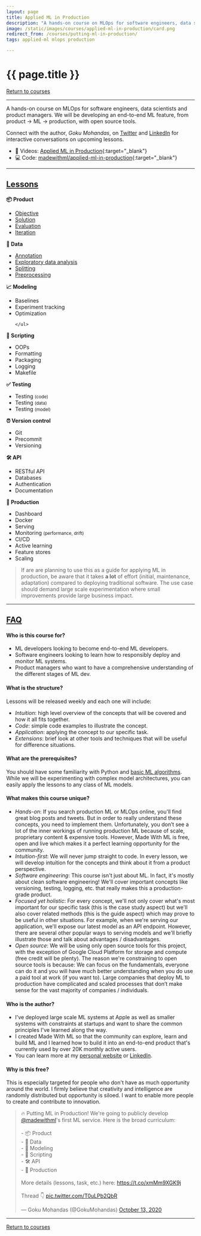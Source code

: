 ```yaml
---
layout: page
title: Applied ML in Production
description: "A hands-on course on MLOps for software engineers, data scientists and product managers."
image: /static/images/courses/applied-ml-in-production/card.png
redirect_from: /courses/putting-ml-in-production/
tags: applied-ml mlops production

---
```


<div class="row">
  <div class="col-md-8 col-6 mr-auto">
    <h1 class="page-title">{{ page.title }}</h1>
  </div>
  <div class="col-md-4 col-6">
    <div class="btn-group float-right mb-0" role="group">
      <a href="{% link _courses/index.md %}" class="btn btn-sm btn-outline-secondary"><i
          class="fas fa-sm fa-arrow-left mr-1"></i>Return to courses</a>
    </div>
  </div>
</div>
<hr class="mt-0">

A hands-on course on MLOps for software engineers, data scientists and product managers. We will be developing an end-to-end ML feature, from product → ML → production, with open source tools.

<div class="alert info" role="alert">
  <span style="text-align: left;">
    <i class="fas fa-info-circle mr-1"></i> Connect with the author, <i>Goku Mohandas</i>, on
    <a href="https://twitter.com/GokuMohandas" target="_blank">Twitter</a> and
    <a href="https://www.linkedin.com/in/goku" target="_blank">LinkedIn</a> for
    interactive conversations on upcoming lessons.
  </span>
</div>

- <span class="mr-1">🎥</span> Videos: [Applied ML in Production](https://www.youtube.com/playlist?list=PLqy_sIcckLC2jrxQhyqWDhL_9Uwxz8UFq){:target="_blank"}
- <span class="mr-1">💻</span> Code: [madewithml/applied-ml-in-production](https://github.com/madewithml/applied-ml-in-production){:target="_blank"}

<hr>

<h2><u>Lessons</u></h2>

<div class="row mt-4">
  <div class="col-md-4">
    <b><span class="mr-1">📦</span> Product</b>
    <ul>
      <li><a href="{% link _courses/applied-ml-in-production/objective.md %}">Objective</a></li>
      <li><a href="{% link _courses/applied-ml-in-production/solution.md %}">Solution</a></li>
      <li><a href="{% link _courses/applied-ml-in-production/evaluation.md %}">Evaluation</a></li>
      <li><a href="{% link _courses/applied-ml-in-production/iteration.md %}">Iteration</a></li>
    </ul>
    <b><span class="mr-1">🔢</span> Data</b>
    <ul>
      <li><a href="{% link _courses/applied-ml-in-production/annotation.md %}">Annotation</a></li>
      <li><a href="{% link _courses/applied-ml-in-production/exploratory-data-analysis.md %}">Exploratory data analysis</a></li>
      <li><a href="{% link _courses/applied-ml-in-production/splitting.md %}">Splitting</a></li>
      <li><a href="{% link _courses/applied-ml-in-production/preprocessing.md %}">Preprocessing</a></li>
    </ul>
    <b><span class="mr-1">📈</span> Modeling</b>
    <ul>
      <li>Baselines</li>
      <li>Experiment tracking</li>
      <li>Optimization</li>

    </ul>
  </div>
  <div class="col-md-4">
    <b><span class="mr-1">📝</span> Scripting</b>
    <ul>
      <li>OOPs</li>
      <li>Formatting</li>
      <li>Packaging</li>
      <li>Logging</li>
      <li>Makefile</li>
    </ul>
    <b><span class="mr-1">✅</span> Testing</b>
    <ul>
      <li>Testing <small>(code)</small></li>
      <li>Testing <small>(data)</small></li>
      <li>Testing <small>(model)</small></li>
    </ul>
    <b><span class="mr-1">⏰</span> Version control</b>
    <ul>
      <li>Git</li>
      <li>Precommit</li>
      <li>Versioning</li>
    </ul>
  </div>
  <div class="col-md-4">
    <b><span class="mr-1">🛠</span> API</b>
    <ul>
      <li>RESTful API</li>
      <li>Databases</li>
      <li>Authentication</li>
      <li>Documentation</li>
    </ul>
    <b><span class="mr-1">🚀</span> Production</b>
    <ul>
      <li>Dashboard</li>
      <li>Docker</li>
      <li>Serving</li>
      <li>Monitoring <small>(performance, drift)</small></li>
      <li>CI/CD</li>
      <li>Active learning</li>
      <li>Feature stores</li>
      <li>Scaling</li>
    </ul>
  </div>
</div>

> <i class="fas fa-info-circle mr-1"></i> If are are planning to use this as a guide for applying ML in production, be aware that it takes **a lot** of effort (initial, maintenance, adaptation) compared to deploying traditional software. The use case should demand large scale experimentation where small improvements provide large business impact.


<hr>

<h2><u>FAQ</u></h2>

#### Who is this course for?
- ML developers looking to become end-to-end ML developers.
- Software engineers looking to learn how to responsibly deploy and monitor ML systems.
- Product managers who want to have a comprehensive understanding of the different stages of ML dev.

#### What is the structure?
Lessons will be released weekly and each one will include:
- *Intuition*: high level overview of the concepts that will be covered and how it all fits together.
- *Code*: simple code examples to illustrate the concept.
- *Application*: applying the concept to our specific task.
- *Extensions*: brief look at other tools and techniques that will be useful for difference situations.

#### What are the prerequisites?
You should have some familiarity with Python and [basic ML algorithms](https://github.com/madewithml/basics). While we will be experimenting with complex model architectures, you can easily apply the lessons to any class of ML models.

#### What makes this course unique?
- *Hands-on*: If you search production ML or MLOps online, you'll find great blog posts and tweets. But in order to really understand these concepts, you need to implement them. Unfortunately, you don’t see a lot of the inner workings of running production ML because of scale, proprietary content & expensive tools. However, Made With ML is free, open and live which makes it a perfect learning opportunity for the community.
- *Intuition-first*: We will never jump straight to code. In every lesson, we will develop intuition for the concepts and think about it from a product perspective.
- *Software engineering*: This course isn't just about ML. In fact, it's mostly about clean software engineering! We'll cover important concepts like versioning, testing, logging, etc. that really makes this a production-grade product.
- *Focused yet holistic*: For every concept, we'll not only cover what's most important for our specific task (this is the case study aspect) but we'll also cover related methods (this is the guide aspect) which may prove to be useful in other situations. For example, when we're serving our application, we'll expose our latest model as an API endpoint. However, there are several other popular ways to serving models and we'll briefly illustrate those and talk about advantages / disadvantages.
- *Open source*: We will be using only open source tools for this project, with the exception of Google Cloud Platform for storage and compute (free credit will be plenty). The reason we're constraining to open source tools is because:
We can focus on the fundamentals, everyone can do it and you will have much better understanding when you do use a paid tool at work (if you want to).
Large companies that deploy ML to production have complicated and scaled processes that don’t make sense for the vast majority of companies / individuals.

#### Who is the author?
- I've deployed large scale ML systems at Apple as well as smaller systems with constraints at startups and want to share the common principles I've learned along the way.
- I created Made With ML so that the community can explore, learn and build ML and I learned how to build it into an end-to-end product that's currently used by over 20K monthly active users.
- You can learn more at my [personal website](https://goku.me/) or [LinkedIn](https://www.linkedin.com/in/goku/).

#### Why is this free?
This is especially targeted for people who don't have as much opportunity around the world. I firmly believe that creativity and intelligence are randomly distributed but opportunity is siloed. I want to enable more people to create and contribute to innovation.

<blockquote class="twitter-tweet"><p lang="en" dir="ltr">🔥 Putting ML in Production! We&#39;re going to publicly develop <a href="https://twitter.com/madewithml?ref_src=twsrc%5Etfw">@madewithml</a>&#39;s first ML service. Here is the broad curriculum: <br><br>- 📦 Product<br>- 🔢 Data<br>- 🤖 Modeling<br>- 📝 Scripting<br>- 🛠 API<br>- 🚀 Production<br><br>More details (lessons, task, etc.) here: <a href="https://t.co/xmMm9XGK9j">https://t.co/xmMm9XGK9j</a><br><br>Thread 👇 <a href="https://t.co/T0uLPb2QbR">pic.twitter.com/T0uLPb2QbR</a></p>&mdash; Goku Mohandas (@GokuMohandas) <a href="https://twitter.com/GokuMohandas/status/1315990996849627136?ref_src=twsrc%5Etfw">October 13, 2020</a></blockquote> <script async src="https://platform.twitter.com/widgets.js" charset="utf-8"></script>

<hr>

<a href="{% link _courses/index.md %}" class="btn btn-sm btn-outline-secondary"><i class="fas fa-sm fa-arrow-left mr-1"></i>Return to courses</a>